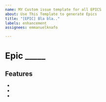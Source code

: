 ```yaml
---
name: MY Custom issue template for all EPICS
about: Use This Template to generate Epics
title: "[EPIC] Bla bla.."
labels: enhancement
assignees: emmanuelknafo

---
```


# Epic _____

## Features
-
-
-
